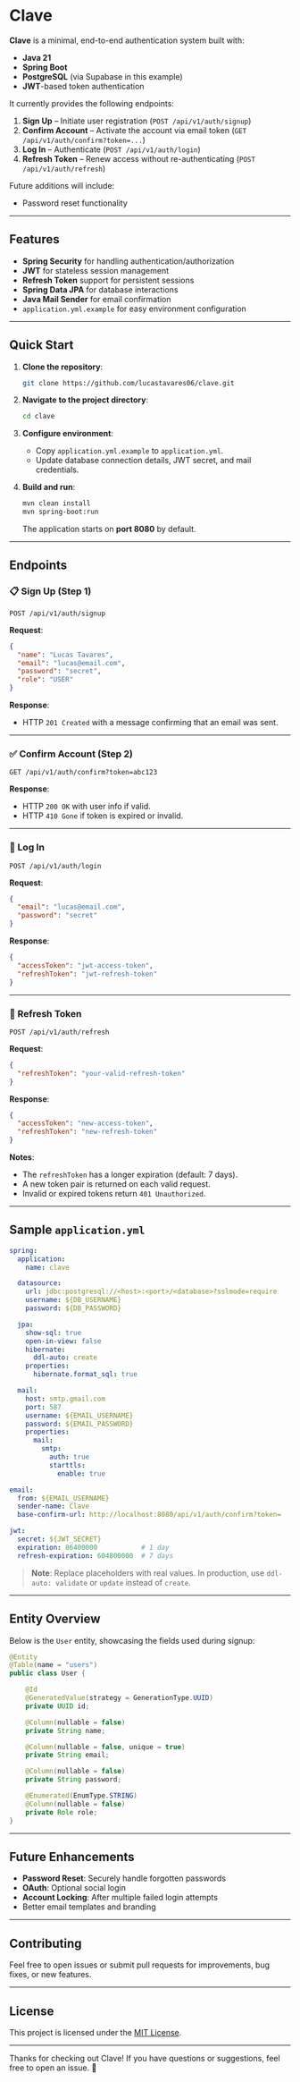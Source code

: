 # Clave

**Clave** is a minimal, end-to-end authentication system built with:
- **Java 21**
- **Spring Boot**
- **PostgreSQL** (via Supabase in this example)
- **JWT**-based token authentication

It currently provides the following endpoints:
1. **Sign Up** – Initiate user registration (`POST /api/v1/auth/signup`)
2. **Confirm Account** – Activate the account via email token (`GET /api/v1/auth/confirm?token=...`)
3. **Log In** – Authenticate (`POST /api/v1/auth/login`)
4. **Refresh Token** – Renew access without re-authenticating (`POST /api/v1/auth/refresh`)

Future additions will include:
- Password reset functionality

---

## Features
- **Spring Security** for handling authentication/authorization
- **JWT** for stateless session management
- **Refresh Token** support for persistent sessions
- **Spring Data JPA** for database interactions
- **Java Mail Sender** for email confirmation
- `application.yml.example` for easy environment configuration

---

## Quick Start

1. **Clone the repository**:
   ```bash
   git clone https://github.com/lucastavares06/clave.git
   ```

2. **Navigate to the project directory**:
   ```bash
   cd clave
   ```

3. **Configure environment**:
   - Copy `application.yml.example` to `application.yml`.
   - Update database connection details, JWT secret, and mail credentials.

4. **Build and run**:
   ```bash
   mvn clean install
   mvn spring-boot:run
   ```
   The application starts on **port 8080** by default.

---

## Endpoints

### 📋 Sign Up (Step 1)

```http
POST /api/v1/auth/signup
```

**Request**:
```json
{
  "name": "Lucas Tavares",
  "email": "lucas@email.com",
  "password": "secret",
  "role": "USER"
}
```

**Response**:
- HTTP `201 Created` with a message confirming that an email was sent.

---

### ✅ Confirm Account (Step 2)

```http
GET /api/v1/auth/confirm?token=abc123
```

**Response**:
- HTTP `200 OK` with user info if valid.
- HTTP `410 Gone` if token is expired or invalid.

---

### 🔐 Log In

```http
POST /api/v1/auth/login
```

**Request**:
```json
{
  "email": "lucas@email.com",
  "password": "secret"
}
```

**Response**:
```json
{
  "accessToken": "jwt-access-token",
  "refreshToken": "jwt-refresh-token"
}
```

---

### 🔄 Refresh Token

```http
POST /api/v1/auth/refresh
```

**Request**:
```json
{
  "refreshToken": "your-valid-refresh-token"
}
```

**Response**:
```json
{
  "accessToken": "new-access-token",
  "refreshToken": "new-refresh-token"
}
```

**Notes**:
- The `refreshToken` has a longer expiration (default: 7 days).
- A new token pair is returned on each valid request.
- Invalid or expired tokens return `401 Unauthorized`.

---

## Sample `application.yml`

```yaml
spring:
  application:
    name: clave

  datasource:
    url: jdbc:postgresql://<host>:<port>/<database>?sslmode=require
    username: ${DB_USERNAME}
    password: ${DB_PASSWORD}

  jpa:
    show-sql: true
    open-in-view: false
    hibernate:
      ddl-auto: create
    properties:
      hibernate.format_sql: true

  mail:
    host: smtp.gmail.com
    port: 587
    username: ${EMAIL_USERNAME}
    password: ${EMAIL_PASSWORD}
    properties:
      mail:
        smtp:
          auth: true
          starttls:
            enable: true

email:
  from: ${EMAIL_USERNAME}
  sender-name: Clave
  base-confirm-url: http://localhost:8080/api/v1/auth/confirm?token=

jwt:
  secret: ${JWT_SECRET}
  expiration: 86400000           # 1 day
  refresh-expiration: 604800000  # 7 days
```

> **Note**: Replace placeholders with real values. In production, use `ddl-auto: validate` or `update` instead of `create`.

---

## Entity Overview

Below is the `User` entity, showcasing the fields used during signup:

```java
@Entity
@Table(name = "users")
public class User {

    @Id
    @GeneratedValue(strategy = GenerationType.UUID)
    private UUID id;

    @Column(nullable = false)
    private String name;

    @Column(nullable = false, unique = true)
    private String email;

    @Column(nullable = false)
    private String password;

    @Enumerated(EnumType.STRING)
    @Column(nullable = false)
    private Role role;
}
```

---

## Future Enhancements
- **Password Reset**: Securely handle forgotten passwords
- **OAuth**: Optional social login
- **Account Locking**: After multiple failed login attempts
- Better email templates and branding

---

## Contributing

Feel free to open issues or submit pull requests for improvements, bug fixes, or new features.

---

## License

This project is licensed under the [MIT License](LICENSE).

---

Thanks for checking out Clave! If you have questions or suggestions, feel free to open an issue. 🚀


